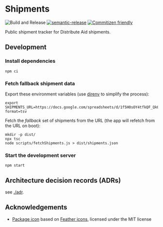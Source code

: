 # Shipments

![Build and Release](https://github.com/distributeaid/shipments/workflows/Build%20and%20Release/badge.svg?branch=saga)
[![semantic-release](https://img.shields.io/badge/%20%20%F0%9F%93%A6%F0%9F%9A%80-semantic--release-e10079.svg)](https://github.com/semantic-release/semantic-release)
[![Commitizen friendly](https://img.shields.io/badge/commitizen-friendly-brightgreen.svg)](http://commitizen.github.io/cz-cli/)

Public shipment tracker for Distribute Aid shipments.

## Development

### Install dependencies

    npm ci

### Fetch fallback shipment data

Export these environment variables (use [direnv](https://direnv.net/) to
simplify the process):

    export SHIPMENTS_URL=https://docs.google.com/spreadsheets/d/1f5H0sOY4tfkQF_QkQemt1GHTYd_wgsvBgmzE4miI9g4/export?format=tsv

Fetch the _fallback_ set of shipments from the URL (the app will refetch from
the URL on boot):

    mkdir -p dist/
    npx tsc
    node scripts/fetchShipments.js > dist/shipments.json

### Start the development server

    npm start

## Architecture decision records (ADRs)

see [./adr](./adr).

## Acknowledgements

- [Package icon](./web/favicon.svg) based on
  [Feather icons](https://github.com/feathericons/feather), licensed under the
  MIT license
